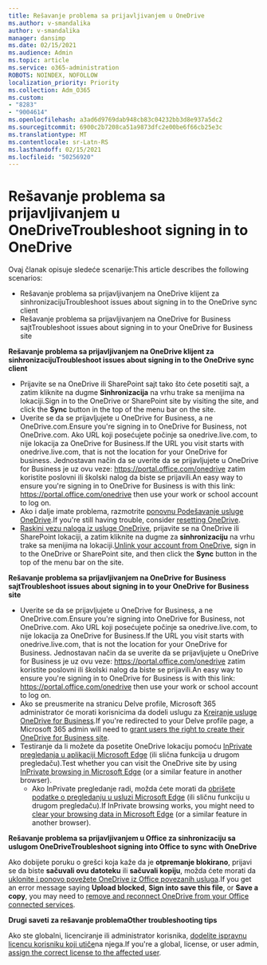 ```yaml
---
title: Rešavanje problema sa prijavljivanjem u OneDrive
ms.author: v-smandalika
author: v-smandalika
manager: dansimp
ms.date: 02/15/2021
ms.audience: Admin
ms.topic: article
ms.service: o365-administration
ROBOTS: NOINDEX, NOFOLLOW
localization_priority: Priority
ms.collection: Adm_O365
ms.custom:
- "8283"
- "9004614"
ms.openlocfilehash: a3ad6d9769dab948cb83c04232bb3d8e937a5dc2
ms.sourcegitcommit: 6900c2b7208ca51a9873dfc2e00be6f66cb25e3c
ms.translationtype: MT
ms.contentlocale: sr-Latn-RS
ms.lasthandoff: 02/15/2021
ms.locfileid: "50256920"
---
```

# <a name="troubleshoot-signing-in-to-onedrive"></a><span data-ttu-id="e39d9-102">Rešavanje problema sa prijavljivanjem u OneDrive</span><span class="sxs-lookup"><span data-stu-id="e39d9-102">Troubleshoot signing in to OneDrive</span></span>

<span data-ttu-id="e39d9-103">Ovaj članak opisuje sledeće scenarije:</span><span class="sxs-lookup"><span data-stu-id="e39d9-103">This article describes the following scenarios:</span></span>

- <span data-ttu-id="e39d9-104">Rešavanje problema sa prijavljivanjem na OneDrive klijent za sinhronizaciju</span><span class="sxs-lookup"><span data-stu-id="e39d9-104">Troubleshoot issues about signing in to the OneDrive sync client</span></span>
- <span data-ttu-id="e39d9-105">Rešavanje problema sa prijavljivanjem na OneDrive for Business sajt</span><span class="sxs-lookup"><span data-stu-id="e39d9-105">Troubleshoot issues about signing in to your OneDrive for Business site</span></span>

<span data-ttu-id="e39d9-106">**Rešavanje problema sa prijavljivanjem na OneDrive klijent za sinhronizaciju**</span><span class="sxs-lookup"><span data-stu-id="e39d9-106">**Troubleshoot issues about signing in to the OneDrive sync client**</span></span>

- <span data-ttu-id="e39d9-107">Prijavite se na OneDrive ili SharePoint sajt tako što ćete posetiti sajt, a zatim kliknite na dugme **Sinhronizacija** na vrhu trake sa menijima na lokaciji.</span><span class="sxs-lookup"><span data-stu-id="e39d9-107">Sign in to the OneDrive or SharePoint site by visiting the site, and click the **Sync** button in the top of the menu bar on the site.</span></span>
- <span data-ttu-id="e39d9-108">Uverite se da se prijavljujete u OneDrive for Business, a ne OneDrive.com.</span><span class="sxs-lookup"><span data-stu-id="e39d9-108">Ensure you're signing in to OneDrive for Business, not OneDrive.com.</span></span> <span data-ttu-id="e39d9-109">Ako URL koji posećujete počinje sa onedrive.live.com, to nije lokacija za OneDrive for Business.</span><span class="sxs-lookup"><span data-stu-id="e39d9-109">If the URL you visit starts with onedrive.live.com, that is not the location for your OneDrive for business.</span></span> <span data-ttu-id="e39d9-110">Jednostavan način da se uverite da se prijavljujete u OneDrive for Business je uz ovu veze: https://portal.office.com/onedrive zatim koristite poslovni ili školski nalog da biste se prijavili.</span><span class="sxs-lookup"><span data-stu-id="e39d9-110">An easy way to ensure you're signing in to OneDrive for Business is with this link: https://portal.office.com/onedrive then use your work or school account to log on.</span></span>
- <span data-ttu-id="e39d9-111">Ako i dalje imate problema, razmotrite [ponovnu Podešavanje usluge OneDrive](https://support.microsoft.com/office/reset-onedrive-34701e00-bf7b-42db-b960-84905399050c).</span><span class="sxs-lookup"><span data-stu-id="e39d9-111">If you're still having trouble, consider [resetting OneDrive](https://support.microsoft.com/office/reset-onedrive-34701e00-bf7b-42db-b960-84905399050c).</span></span>
- <span data-ttu-id="e39d9-112">[Raskini vezu naloga iz usluge OneDrive](https://support.microsoft.com/office/how-to-remove-an-account-in-onedrive-72699268-9e64-45bd-b723-9a19f4512fd1), prijavite se na OneDrive ili SharePoint lokaciji, a zatim kliknite na dugme za **sinhronizaciju** na vrhu trake sa menijima na lokaciji.</span><span class="sxs-lookup"><span data-stu-id="e39d9-112">[Unlink your account from OneDrive](https://support.microsoft.com/office/how-to-remove-an-account-in-onedrive-72699268-9e64-45bd-b723-9a19f4512fd1), sign in to the OneDrive or SharePoint site, and then click the **Sync** button in the top of the menu bar on the site.</span></span>

<span data-ttu-id="e39d9-113">**Rešavanje problema sa prijavljivanjem na OneDrive for Business sajt**</span><span class="sxs-lookup"><span data-stu-id="e39d9-113">**Troubleshoot issues about signing in to your OneDrive for Business site**</span></span>

- <span data-ttu-id="e39d9-114">Uverite se da se prijavljujete u OneDrive for Business, a ne OneDrive.com.</span><span class="sxs-lookup"><span data-stu-id="e39d9-114">Ensure you're signing into OneDrive for Business, not OneDrive.com.</span></span> <span data-ttu-id="e39d9-115">Ako URL koji posećujete počinje sa onedrive.live.com, to nije lokacija za OneDrive for Business.</span><span class="sxs-lookup"><span data-stu-id="e39d9-115">If the URL you visit starts with onedrive.live.com, that is not the location for your OneDrive for Business.</span></span> <span data-ttu-id="e39d9-116">Jednostavan način da se uverite da se prijavljujete u OneDrive for Business je uz ovu veze: https://portal.office.com/onedrive zatim koristite poslovni ili školski nalog da biste se prijavili.</span><span class="sxs-lookup"><span data-stu-id="e39d9-116">An easy way to ensure you're signing in to OneDrive for Business is with this link: https://portal.office.com/onedrive then use your work or school account to log on.</span></span>
- <span data-ttu-id="e39d9-117">Ako se preusmerite na stranicu Delve profile, Microsoft 365 administrator će morati korisnicima da dodeli uslugu za [Kreiranje usluge OneDrive for Business](https://support.microsoft.com/office/you-re-redirected-to-your-delve-profile-page-after-you-click-onedrive-on-the-microsoft-365-app-launcher-2af26640-9ddf-46c3-8912-6af30efcc7b0).</span><span class="sxs-lookup"><span data-stu-id="e39d9-117">If you're redirected to your Delve profile page, a Microsoft 365 admin will need to [grant users the right to create their OneDrive for Business site](https://support.microsoft.com/office/you-re-redirected-to-your-delve-profile-page-after-you-click-onedrive-on-the-microsoft-365-app-launcher-2af26640-9ddf-46c3-8912-6af30efcc7b0).</span></span>
- <span data-ttu-id="e39d9-118">Testiranje da li možete da posetite OneDrive lokaciju pomoću [InPrivate pregledanja u aplikaciji Microsoft Edge](https://support.microsoft.com/microsoft-edge/browse-inprivate-in-microsoft-edge-e6f47704-340c-7d4f-b00d-d0cf35aa1fcc) (ili slična funkcija u drugom pregledaču).</span><span class="sxs-lookup"><span data-stu-id="e39d9-118">Test whether you can visit the OneDrive site by using [InPrivate browsing in Microsoft Edge](https://support.microsoft.com/microsoft-edge/browse-inprivate-in-microsoft-edge-e6f47704-340c-7d4f-b00d-d0cf35aa1fcc) (or a similar feature in another browser).</span></span>
    - <span data-ttu-id="e39d9-119">Ako InPrivate pregledanje radi, možda ćete morati da [obrišete podatke o pregledanju u usluzi Microsoft Edge](https://support.microsoft.com/microsoft-edge/view-and-delete-browser-history-in-microsoft-edge-00cf7943-a9e1-975a-a33d-ac10ce454ca4) (ili sličnu funkciju u drugom pregledaču).</span><span class="sxs-lookup"><span data-stu-id="e39d9-119">If InPrivate browsing works, you might need to [clear your browsing data in Microsoft Edge](https://support.microsoft.com/microsoft-edge/view-and-delete-browser-history-in-microsoft-edge-00cf7943-a9e1-975a-a33d-ac10ce454ca4) (or a similar feature in another browser).</span></span>

<span data-ttu-id="e39d9-120">**Rešavanje problema sa prijavljivanjem u Office za sinhronizaciju sa uslugom OneDrive**</span><span class="sxs-lookup"><span data-stu-id="e39d9-120">**Troubleshoot signing into Office to sync with OneDrive**</span></span>

<span data-ttu-id="e39d9-121">Ako dobijete poruku o grešci koja kaže da je **otpremanje blokirano**, prijavi se da biste **sačuvali ovu datoteku** ili **sačuvali kopiju**, možda ćete morati da [uklonite i ponovo povežete OneDrive iz Office povezanih usluga](https://support.microsoft.com/office/how-to-resolve-upload-blocked-sign-into-save-this-file-or-save-a-copy-error-messages-32c7340c-f5fb-4ca0-a829-65d8120f81f8).</span><span class="sxs-lookup"><span data-stu-id="e39d9-121">If you get an error message saying **Upload blocked**, **Sign into save this file**, or **Save a copy**, you may need to [remove and reconnect OneDrive from your Office connected services](https://support.microsoft.com/office/how-to-resolve-upload-blocked-sign-into-save-this-file-or-save-a-copy-error-messages-32c7340c-f5fb-4ca0-a829-65d8120f81f8).</span></span>

<span data-ttu-id="e39d9-122">**Drugi saveti za rešavanje problema**</span><span class="sxs-lookup"><span data-stu-id="e39d9-122">**Other troubleshooting tips**</span></span>

<span data-ttu-id="e39d9-123">Ako ste globalni, licenciranje ili administrator korisnika, [dodelite ispravnu licencu korisniku koji utiče](https://docs.microsoft.com/microsoft-365/admin/manage/assign-licenses-to-users)na njega.</span><span class="sxs-lookup"><span data-stu-id="e39d9-123">If you're a global, license, or user admin, [assign the correct license to the affected user](https://docs.microsoft.com/microsoft-365/admin/manage/assign-licenses-to-users).</span></span>

